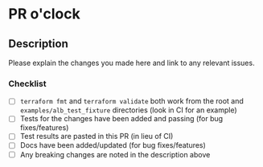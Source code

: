 # PR o'clock

## Description

Please explain the changes you made here and link to any relevant issues.

### Checklist

* [ ] `terraform fmt` and `terraform validate` both work from the root and `examples/alb_test_fixture` directories (look in CI for an example)
* [ ] Tests for the changes have been added and passing (for bug fixes/features)
* [ ] Test results are pasted in this PR (in lieu of CI)
* [ ] Docs have been added/updated (for bug fixes/features)
* [ ] Any breaking changes are noted in the description above
